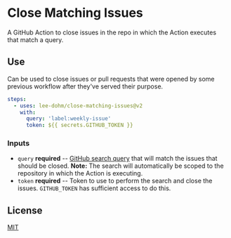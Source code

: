 # Close Matching Issues

A GitHub Action to close issues in the repo in which the Action executes that match a query.

## Use

Can be used to close issues or pull requests that were opened by some previous workflow after they've served their purpose.

```yaml
steps:
  - uses: lee-dohm/close-matching-issues@v2
    with:
      query: 'label:weekly-issue'
      token: ${{ secrets.GITHUB_TOKEN }}
```

### Inputs

- `query` **required** -- [GitHub search query](https://help.github.com/github/searching-for-information-on-github/searching-issues-and-pull-requests) that will match the issues that should be closed. **Note:** The search will automatically be scoped to the repository in which the Action is executing.
- `token` **required** -- Token to use to perform the search and close the issues. `GITHUB_TOKEN` has sufficient access to do this.

## License

[MIT](LICENSE.md)
